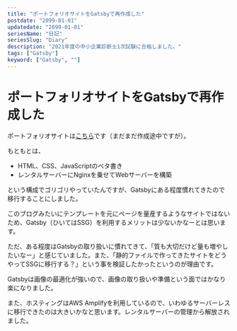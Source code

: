 ```yaml
---
title: "ポートフォリオサイトをGatsbyで再作成した"
postdate: "2099-01-01"
updatedate: "2099-01-01"
seriesName: "日記"
seriesSlug: "Diary"
description: "2021年度の中小企業診断士1次試験に合格しました。"
tags: ["Gatsby"]
keyword: ["Gatsby", ""]
---
```


# ポートフォリオサイトをGatsbyで再作成した

ポートフォリオサイトは[こちら](https://ps.toriwatari.work)です（まだまだ作成途中ですが）。

もともとは、

- HTML、CSS、JavaScriptのベタ書き
- レンタルサーバーにNginxを乗せてWebサーバーを構築

という構成でゴリゴリやっていたんですが、Gatsbyにある程度慣れてきたので移行することにしました。

このブログみたいにテンプレートを元にページを量産するようなサイトではないため、Gatsby（ひいてはSSG）を利用するメリットは少ないかなーとは思います。

ただ、ある程度はGatsbyの取り扱いに慣れてきて、「質も大切だけど量も増やしたいなー」と感じていました。また、「静的ファイルで作ってきたサイトをどうやってSSGに移行する？」という事を検証したかったというのが理由です。

Gatsbyは画像の最適化が強いので、画像の取り扱いや準備という面ではかなり楽になりました。

また、ホスティングはAWS Amplifyを利用しているので、いわゆるサーバーレスに移行できたのは大きいかなと思います。レンタルサーバーの管理から解放されました。

